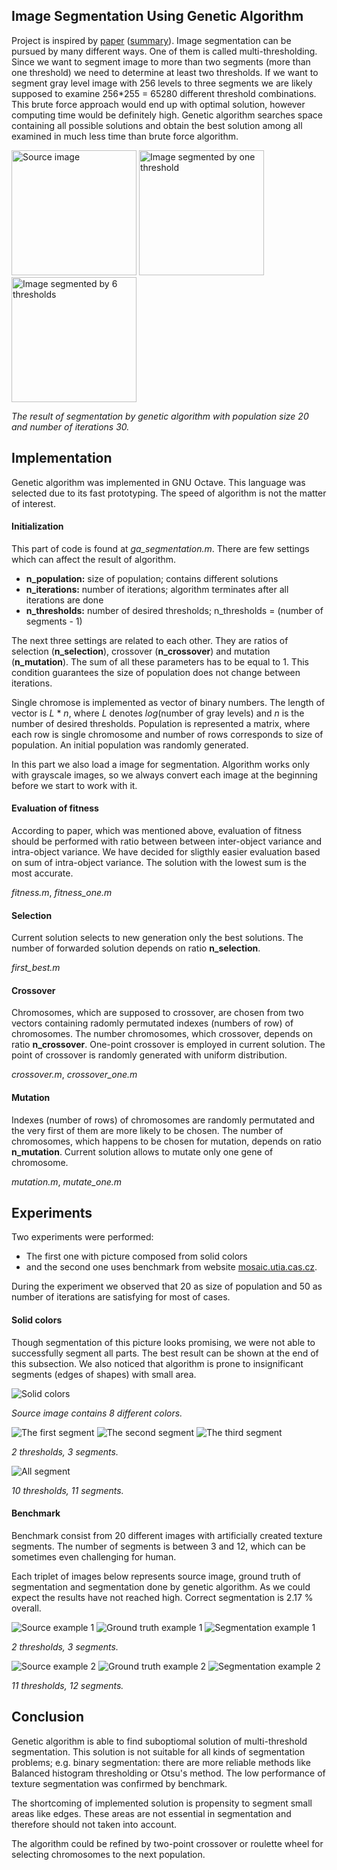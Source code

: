 ## Image Segmentation Using Genetic Algorithm

Project is inspired by [paper](http://www.worldcomp-proceedings.com/proc/p2011/IPC8346.pdf) ([summary](http://breadthsearch.blogspot.cz/2014/11/multi-thresholding-image-segmentation.html)).
Image segmentation can be pursued by many different ways.
One of them is called multi-thresholding.
Since we want to segment image to more than two segments (more than one threshold) we need to determine at least two thresholds.
If we want to segment gray level image with 256 levels to three segments we are likely supposed to examine 256*255 = 65280 different threshold combinations.
This brute force approach would end up with optimal solution, however computing time would be definitely high.
Genetic algorithm searches space containing all possible solutions and obtain the best solution among all examined in much less time than brute force algorithm.

<img src="https://cloud.githubusercontent.com/assets/2312761/5238428/766e35a4-78ba-11e4-93bf-c085e850b569.png" width="200px" height="200px" title="Source image"/>
<img src="https://cloud.githubusercontent.com/assets/2312761/5238425/5abd2aea-78ba-11e4-9459-c76782c3c8e6.png" width="200px" height="200px" title="Image segmented by one threshold"/>
<img src="https://cloud.githubusercontent.com/assets/2312761/5239562/2737e36e-78e6-11e4-8f2c-e6515460e9c2.png" width="200px" height="200px" title="Image segmented by 6 thresholds"/>

*The result of segmentation by genetic algorithm with population size 20 and number of iterations 30.*

## Implementation
Genetic algorithm was implemented in GNU Octave. 
This language was selected due to its fast prototyping.
The speed of algorithm is not the matter of interest.

#### Initialization
This part of code is found at *ga_segmentation.m*.
There are few settings which can affect the result of algorithm.
* **n_population:**
  size of population; contains different solutions
* **n_iterations:**
  number of iterations; algorithm terminates after all iterations are done
* **n_thresholds:**
  number of desired thresholds; n_thresholds = (number of segments - 1)
  
The next three settings are related to each other.
They are ratios of selection (**n_selection**), crossover (**n_crossover**) and mutation (**n_mutation**).
The sum of all these parameters has to be equal to 1.
This condition guarantees the size of population does not change between iterations.

Single chromose is implemented as vector of binary numbers. 
The length of vector is *L* * *n*, where *L* denotes *log*(number of gray levels) and *n* is the number of desired thresholds.
Population is represented a matrix, where each row is single chromosome and number of rows corresponds to size of population.
An initial population was randomly generated.

In this part we also load a image for segmentation. 
Algorithm works only with grayscale images, so we always convert each image at the beginning before we start to work with it.

#### Evaluation of fitness
According to paper, which was mentioned above, evaluation of fitness should be performed with ratio between between inter-object variance and intra-object variance.
We have decided for sligthly easier evaluation based on sum of intra-object variance.
The solution with the lowest sum is the most accurate.

*fitness.m*, *fitness_one.m*

#### Selection
Current solution selects to new generation only the best solutions.
The number of forwarded solution depends on ratio **n_selection**.

*first_best.m*

#### Crossover
Chromosomes, which are supposed to crossover, are chosen from two vectors containing radomly permutated indexes (numbers of row) of chromosomes.
The number chromosomes, which crossover, depends on ratio **n_crossover**.
One-point crossover is employed in current solution.
The point of crossover is randomly generated with uniform distribution.

*crossover.m*, *crossover_one.m*

#### Mutation
Indexes (number of rows) of chromosomes are randomly permutated and the very first of them are more likely to be chosen.
The number of chromosomes, which happens to be chosen for mutation, depends on ratio **n_mutation**.
Current solution allows to mutate only one gene of chromosome.

*mutation.m*, *mutate_one.m*

## Experiments
Two experiments were performed:
* The first one with picture composed from solid colors
* and the second one uses benchmark from website [mosaic.utia.cas.cz](http://mosaic.utia.cas.cz/).

During the experiment we observed that 20 as size of population and 50 as number of iterations are satisfying for most of cases.

#### Solid colors
Though segmentation of this picture looks promising, we were not able to successfully segment all parts. 
The best result can be shown at the end of this subsection. 
We also noticed that algorithm is prone to insignificant segments (edges of shapes) with small area.

![Solid colors](https://cloud.githubusercontent.com/assets/2312761/5239175/a63f604c-78d7-11e4-99a8-91ca7becaa40.png "Solid colors")

*Source image contains 8 different colors.*

![](https://cloud.githubusercontent.com/assets/2312761/5239187/b675129e-78d8-11e4-8a5d-faf4898c4997.png "The first segment")
![](https://cloud.githubusercontent.com/assets/2312761/5239188/ba1d9b14-78d8-11e4-8fcc-556cc89a3db5.png "The second segment")
![](https://cloud.githubusercontent.com/assets/2312761/5239189/bc544df6-78d8-11e4-9320-ef1d5003ffff.png "The third segment")

*2 thresholds, 3 segments.*

![](https://cloud.githubusercontent.com/assets/2312761/5239265/5de327b6-78dc-11e4-91af-753c98480033.png "All segment")

*10 thresholds, 11 segments.*

#### Benchmark
Benchmark consist from 20 different images with artificially created texture segments.
The number of segments is between 3 and 12, which can be sometimes even challenging for human.

Each triplet of images below represents source image, ground truth of segmentation and segmentation done by genetic algorithm.
As we could expect the results have not reached high.
Correct segmentation is 2.17 % overall.

![](https://cloud.githubusercontent.com/assets/2312761/5239296/5a7cfdd0-78dd-11e4-92a7-46d6ccd706e3.png "Source example 1")
![](https://cloud.githubusercontent.com/assets/2312761/5239297/5d1f5b50-78dd-11e4-9809-e6a5e00795ef.png "Ground truth example 1")
![](https://cloud.githubusercontent.com/assets/2312761/5239299/6187ee32-78dd-11e4-9a17-fdd317b0209a.png "Segmentation example 1")

*2 thresholds, 3 segments.*

![](https://cloud.githubusercontent.com/assets/2312761/5239300/68d21fd2-78dd-11e4-9f0c-c32e04bac803.png "Source example 2")
![](https://cloud.githubusercontent.com/assets/2312761/5239301/6c8d395e-78dd-11e4-90ea-b68ad5035ecc.png "Ground truth example 2")
![](https://cloud.githubusercontent.com/assets/2312761/5239305/70767f8a-78dd-11e4-9d89-138f1fc80731.png "Segmentation example 2")

*11 thresholds, 12 segments.*

## Conclusion
Genetic algorithm is able to find suboptiomal solution of multi-threshold segmentation.
This solution is not suitable for all kinds of segmentation problems; e.g. binary segmentation: there are more reliable methods like Balanced histogram thresholding or Otsu's method.
The low performance of texture segmentation was confirmed by benchmark.

The shortcoming of implemented solution is propensity to segment small areas like edges.
These areas are not essential in segmentation and therefore should not taken into account.

The algorithm could be refined by two-point crossover or roulette wheel for selecting chromosomes to the next population.
